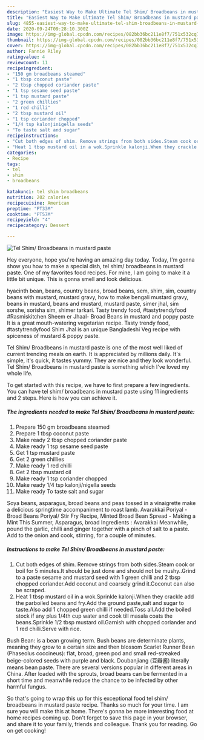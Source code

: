 ```yaml
---
description: "Easiest Way to Make Ultimate Tel Shim/ Broadbeans in mustard paste"
title: "Easiest Way to Make Ultimate Tel Shim/ Broadbeans in mustard paste"
slug: 4855-easiest-way-to-make-ultimate-tel-shim-broadbeans-in-mustard-paste
date: 2020-09-24T09:28:10.300Z
image: https://img-global.cpcdn.com/recipes/082bb36bc211e8f7/751x532cq70/tel-shim-broadbeans-in-mustard-paste-recipe-main-photo.jpg
thumbnail: https://img-global.cpcdn.com/recipes/082bb36bc211e8f7/751x532cq70/tel-shim-broadbeans-in-mustard-paste-recipe-main-photo.jpg
cover: https://img-global.cpcdn.com/recipes/082bb36bc211e8f7/751x532cq70/tel-shim-broadbeans-in-mustard-paste-recipe-main-photo.jpg
author: Fannie Riley
ratingvalue: 4
reviewcount: 11
recipeingredient:
- "150 gm broadbeans steamed"
- "1 tbsp coconut paste"
- "2 tbsp chopped coriander paste"
- "1 tsp sesame seed paste"
- "1 tsp mustard paste"
- "2 green chillies"
- "1 red chilli"
- "2 tbsp mustard oil"
- "1 tsp coriander chopped"
- "1/4 tsp kalonjinigella seeds"
- "To taste salt and sugar"
recipeinstructions:
- "Cut both edges of shim. Remove strings from both sides.Steam cook or boil for 5 minutes.It should be just done and should not be mushy..Grind to a paste sesame and mustard seed with 1 green chilli and 2 tbsp chopped coriander.Add coconut and coarsely grind it.Coconut can also be scraped."
- "Heat 1 tbsp mustard oil in a wok.Sprinkle kalonji.When they crackle add the parboiled beans and fry.Add the ground paste,salt and sugar to taste.Also add 1 chopped green chilli if needed.Toss all.Add the boiled stock if any plus 1/4th cup water and cook till masala coats the beans.Sprinkle 1/2 tbsp mustard oil.Garnish with chopped coriander and 1 red chilli.Serve with rice."
categories:
- Recipe
tags:
- tel
- shim
- broadbeans

katakunci: tel shim broadbeans 
nutrition: 202 calories
recipecuisine: American
preptime: "PT33M"
cooktime: "PT57M"
recipeyield: "4"
recipecategory: Dessert

---
```



![Tel Shim/ Broadbeans in mustard paste](https://img-global.cpcdn.com/recipes/082bb36bc211e8f7/751x532cq70/tel-shim-broadbeans-in-mustard-paste-recipe-main-photo.jpg)

Hey everyone, hope you're having an amazing day today. Today, I'm gonna show you how to make a special dish, tel shim/ broadbeans in mustard paste. One of my favorites food recipes. For mine, I am going to make it a little bit unique. This is gonna smell and look delicious.

hyacinth bean, beans, country beans, broad beans, sem, shim, sim, country beans with mustard, mustard gravy, how to make bengali mustard gravy, beans in mustard, beans and mustard, mustard paste, simer jhal, sim sorshe, sorisha sim, shimer tarkari. Tasty trendy food, #tastytrendyfood #Rasmiskitchen Sheem er Jhaal- Broad Beans in mustard and poppy paste It is a great mouth-watering vegetarian recipe. Tasty trendy food, #tastytrendyfood Shim Jhal is an unique Bangladeshi Veg recipe with spiceness of mustard &amp; poppy paste.

Tel Shim/ Broadbeans in mustard paste is one of the most well liked of current trending meals on earth. It is appreciated by millions daily. It's simple, it's quick, it tastes yummy. They are nice and they look wonderful. Tel Shim/ Broadbeans in mustard paste is something which I've loved my whole life.


To get started with this recipe, we have to first prepare a few ingredients. You can have tel shim/ broadbeans in mustard paste using 11 ingredients and 2 steps. Here is how you can achieve it.

<!--inarticleads1-->

##### The ingredients needed to make Tel Shim/ Broadbeans in mustard paste:

1. Prepare 150 gm broadbeans steamed
1. Prepare 1 tbsp coconut paste
1. Make ready 2 tbsp chopped coriander paste
1. Make ready 1 tsp sesame seed paste
1. Get 1 tsp mustard paste
1. Get 2 green chillies
1. Make ready 1 red chilli
1. Get 2 tbsp mustard oil
1. Make ready 1 tsp coriander chopped
1. Make ready 1/4 tsp kalonji/nigella seeds
1. Make ready To taste salt and sugar


Soya beans, asparagus, broad beans and peas tossed in a vinaigrette make a delicious springtime accompaniment to roast lamb. Avarakkai Poriyal - Broad Beans Poriyal/ Stir Fry Recipe, Minted Broad Bean Spread - Making a Mint This Summer, Asparagus, broad Ingredients : Avarakkai Meanwhile, pound the garlic, chilli and ginger together with a pinch of salt to a paste. Add to the onion and cook, stirring, for a couple of minutes. 

<!--inarticleads2-->

##### Instructions to make Tel Shim/ Broadbeans in mustard paste:

1. Cut both edges of shim. Remove strings from both sides.Steam cook or boil for 5 minutes.It should be just done and should not be mushy..Grind to a paste sesame and mustard seed with 1 green chilli and 2 tbsp chopped coriander.Add coconut and coarsely grind it.Coconut can also be scraped.
1. Heat 1 tbsp mustard oil in a wok.Sprinkle kalonji.When they crackle add the parboiled beans and fry.Add the ground paste,salt and sugar to taste.Also add 1 chopped green chilli if needed.Toss all.Add the boiled stock if any plus 1/4th cup water and cook till masala coats the beans.Sprinkle 1/2 tbsp mustard oil.Garnish with chopped coriander and 1 red chilli.Serve with rice.


Bush Bean: is a bean growing term. Bush beans are determinate plants, meaning they grow to a certain size and then blossom Scarlet Runner Bean (Phaseolus coccineus): flat, broad, green pod and small red-streaked beige-colored seeds with purple and black. Doubanjiang (豆瓣酱) literally means bean paste. There are several versions popular in different areas in China. After loaded with the sprouts, broad beans can be fermented in a short time and meanwhile reduce the chance to be infected by other harmful fungus. 

So that's going to wrap this up for this exceptional food tel shim/ broadbeans in mustard paste recipe. Thanks so much for your time. I am sure you will make this at home. There's gonna be more interesting food at home recipes coming up. Don't forget to save this page in your browser, and share it to your family, friends and colleague. Thank you for reading. Go on get cooking!
